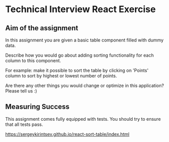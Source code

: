 # Technical Interview React Exercise

## Aim of the assignment

In this assignment you are given a basic table component filled with dummy data.

Describe how you would go about adding sorting functionality for each column to this component.

For example: make it possible to sort the table by clicking on 'Points' column to sort by highest or lowest number of points.

Are there any other things you would change or optimize in this application? Please tell us :)

## Measuring Success

This assignment comes fully equipped with tests. You should try to ensure that all tests pass.

https://sergeykirintsev.github.io/react-sort-table/index.html
